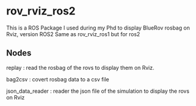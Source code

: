 # rov_rviz_ros2
This is a ROS Package I used during my Phd to display BlueRov rosbag on Rviz, version ROS2
Same as rov_rviz_ros1 but for ros2

## Nodes
replay : read the rosbag of the rovs to display them on Rviz.

bag2csv : covert rosbag data to a csv file

json_data_reader : reader the json file of the simulation to display the rovs on Rviz
